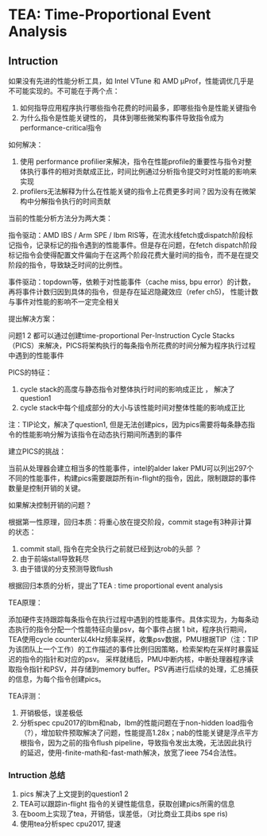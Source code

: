 # TEA: Time-Proportional Event Analysis

## Intruction

如果没有先进的性能分析工具，如 Intel VTune 和 AMD μProf，性能调优几乎是不可能实现的。不可能在于两个点：

1. 如何指导应用程序执行哪些指令花费的时间最多，即哪些指令是性能关键指令
2. 为什么指令是性能关键性的， 具体到哪些微架构事件导致指令成为performance-critical指令

如何解决：

1. 使用 performance profilier来解决，指令在性能profile的重要性与指令对整体执行事件的相对贡献成正比，时间比例通过分析指令提交时对性能的影响来实现
2. profilers无法解释为什么在性能关键的指令上花费更多时间？因为没有在微架构中分解指令执行的时间贡献

当前的性能分析方法分为两大类：

指令驱动：AMD IBS  / Arm SPE / Ibm RIS等，在流水线fetch或dispatch阶段标记指令，记录标记的指令遇到的性能事件。但是存在问题，在fetch dispatch阶段标记指令会使得配置文件偏向于在这两个阶段花费大量时间的指令，而不是在提交阶段的指令，导致缺乏时间的比例性。

事件驱动：topdown等，依赖于对性能事件（cache miss, bpu error）的计数，再将事件计数归因到具体的指令，但是存在延迟隐藏效应（refer ch5)， 性能计数与事件对性能的影响不一定完全相关

提出解决方案：

问题1 2 都可以通过创建time-proportional Per-Instruction Cycle Stacks（PICS）来解决，PICS将架构执行的每条指令所花费的时间分解为程序执行过程中遇到的性能事件

PICS的特征：

1. cycle stack的高度与静态指令对整体执行时间的影响成正比 ， 解决了question1
2. cycle stack中每个组成部分的大小与该性能时间对整体性能的影响成正比

注：TIP论文，解决了question1, 但是无法创建pics，因为pics需要将每条静态指令的性能影响分解为该指令在动态执行期间所遇到的事件

建立PICS的挑战：

当前从处理器会建立相当多的性能事件，intel的alder laker PMU可以列出297个不同的性能事件，构建pics需要跟踪所有in-flight的指令，因此，限制跟踪的事件数量是控制开销的关键。

如果解决控制开销的问题？

根据第一性原理，回归本质：将重心放在提交阶段，commit stage有3种非计算的状态：

1. commit stall, 指令在完全执行之前就已经到达rob的头部 ？ 
2. 由于前端stall导致耗尽
3. 由于错误的分支预测导致flush

根据回归本质的分析，提出了TEA : time proportional event analysis 

TEA原理：

添加硬件支持跟踪每条指令在执行过程中遇到的性能事件。具体实现为，为每条动态执行的指令分配一个性能特征向量psv，每个事件占据 1 bit，程序执行期间，TEA使用cycle counter以4kHz频率采样，收集psv数据，PMU根据TIP（注：TIP为该团队上一个工作）的工作描述的事件比例归因策略，检索架构在采样时暴露延迟的指令的指针和对应的psv。
采样就绪后，PMU中断内核，中断处理器程序读取指令指针和PSV，并存储到memory buffer。PSV再进行后续的处理，汇总捕获的信息，为每个指令创建pics。

TEA评测：

1. 开销极低，误差极低
2. 分析spec cpu2017的lbm和nab，lbm的性能问题在于non-hidden load指令（?），增加软件预取解决了问题，性能提高1.28x；nab的性能关键是浮点平方根指令，因为之前的指令flush pipeline，导致指令发出太晚，无法因此执行的延迟，使用-finite-math和-fast-math解决，放宽了ieee 754合法性。

### Intruction 总结

1. pics 解决了上文提到的question1 2
2. TEA可以跟踪in-flight 指令的关键性能信息，获取创建pics所需的信息
3. 在boom上实现了tea，开销低，误差低，（对比商业工具ibs spe ris)
4. 使用tea分析spec cpu2017, 提速



